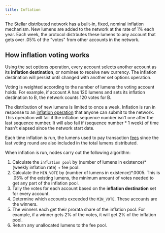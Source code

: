 ```yaml
---
title: Inflation
---
```


The Stellar distributed network has a built-in, fixed, nominal inflation mechanism. New lumens are added to the network at the rate of 1% each year. Each week, the protocol distrbutes these lumens to any account that gets over .05% of the "votes" from other accounts in the network. 

## How inflation voting works 
Using the [set options](./list-of-operations.md#set-options) operation, every account selects another account as its **inflation destination**, or nominee to receive new currency. The inflation destination will persist until changed with another set options operation. 

Voting is weighted according to the number of lumens the voting account holds. For example, if account A has 120 lumens and sets its inflation destination to B, the network counts 120 votes for B.

The distribution of new lumens is limited to once a week. Inflation is run in response to an [inflation operation](./list-of-operations.md#inflation) that anyone can submit to the network. This operation will fail if the inflation sequence number isn't one after the last sequence number. It will also fail if (sequence number * 1 week) of time hasn't elapsed since the network start date.  

Each time inflation is run, the lumens used to pay transaction [fees](./fees.md) since the last voting round are also included in the total lumens distributed.

When inflation is run, nodes carry out the following algorithm:

 1. Calculate the `inflation pool` by (number of lumens in existence)*(weekly inflation rate) + fee pool.
 2. Calculate the `MIN_VOTE` by (number of lumens in existence)*.0005. This is .05% of the existing lumens, the minimum amount of votes needed to get any part of the inflation pool.
 2. Tally the votes for each account based on the **inflation destination** set for every account.
 3. Determine which accounts exceeded the `MIN_VOTE`. These accounts are the winners.
 4. The winners each get their prorata share of the inflation pool. For example, if a winner gets 2% of the votes, it will get 2% of the inflation pool.
 5. Return any unallocated lumens to the fee pool. 
